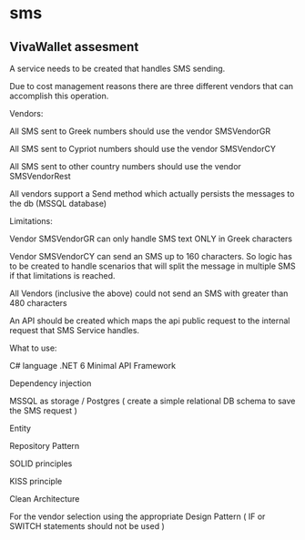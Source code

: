 # sms
## VivaWallet assesment

A service needs to be created that handles SMS sending.

 

Due to cost management reasons there are three different vendors that can accomplish this operation.

 

Vendors:

All SMS sent to Greek numbers should use the vendor SMSVendorGR

All SMS sent to Cypriot numbers should use the vendor SMSVendorCY

All SMS sent to other country numbers should use the vendor SMSVendorRest

All vendors support a Send method which actually persists the messages to the db (MSSQL database)

 

Limitations:

Vendor SMSVendorGR can only handle SMS text ONLY in Greek characters

Vendor SMSVendorCY can send an SMS up to 160 characters. So logic has to be created to handle scenarios that will split the message in multiple SMS if that limitations is reached.

All Vendors (inclusive the above) could not send an SMS with greater than 480 characters

An API should be created which maps the api public request to the internal request that SMS Service handles.



What to use:

C# language
.NET 6 Minimal API Framework

Dependency injection

MSSQL as storage / Postgres ( create a simple relational DB schema to save the SMS request )

Entity

Repository Pattern

SOLID principles

KISS principle

Clean Architecture

For the vendor selection using the appropriate Design Pattern ( IF or SWITCH statements should not be used )
